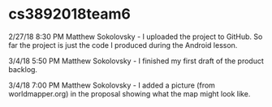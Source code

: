 # cs3892018team6

2/27/18 8:30 PM Matthew Sokolovsky - I uploaded the project to GitHub. So far the project is just the code I produced during the Android lesson.

3/4/18 5:50 PM Matthew Sokolovsky - I finished my first draft of the product backlog.

3/4/18 7:00 PM Matthew Sokolovsky - I added a picture (from worldmapper.org) in the proposal showing what the map might look like.
